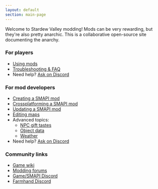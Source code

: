 ```yaml
---
layout: default
section: main-page
---
```


Welcome to Stardew Valley modding! Mods can be very rewarding, but they're also pretty anarchic.
This is a collaborative open-source site documenting the anarchy.

<div class="box">
    <div class="container">
        <h3>For players</h3>
        <ul>
            <li><a href="guides/using-mods">Using mods</a></li>
            <li><a href="guides/smapi-faq">Troubleshooting & FAQ</a></li>
            <li>Need help? <a href="https://discord.gg/kH55QXP">Ask on Discord</a></li>
        </ul>
    </div>
</div>
<div class="box">
    <div class="container">
        <h3>For mod developers</h3>
        <ul>
            <li><a href="guides/creating-a-smapi-mod">Creating a SMAPI mod</a></li>
            <li><a href="guides/crossplatforming-a-smapi-mod">Crossplatforming a SMAPI mod</a></li>
            <li><a href="guides/updating-a-smapi-mod">Updating a SMAPI mod</a></li>
            <li><a href="guides/editing-maps">Editing maps</a></li>
            <li>Advanced topics:
                <ul>
                    <li><a href="guides/npc-gift-tastes">NPC gift tastes</a></li>
                    <li><a href="guides/object-data">Object data</a></li>
                    <li><a href="guides/weather">Weather</a></li>
                </ul>
            </li>
            <li>Need help? <a href="https://discord.gg/kH55QXP">Ask on Discord</a></li>
        </ul>
    </div>
</div>
<div class="box">
    <div class="container">
        <h3>Community links</h3>
        <ul>
            <li><a href="http://stardewvalleywiki.com/">Game wiki</a></li>
            <li><a href="http://community.playstarbound.com/forums/mods.215/">Modding forums</a></li>
            <li><a href="https://discord.gg/kH55QXP">Game/SMAPI Discord</a></li>
            <li><a href="https://discordapp.com/invite/0t3fh2xhHVc6Vdyx">Farmhand Discord</a></li>
        </ul>
    </div>
</div>
<br clear="all" />
